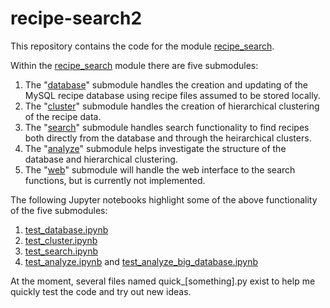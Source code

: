 # recipe-search2

This repository contains the code for the module [recipe_search](../master/recipe_search/).

Within the [recipe_search](../master/recipe_search/) module there are five submodules:

1) The "[database](../master/recipe_search/database/)" submodule handles the creation and updating of the MySQL recipe database using recipe files assumed to be stored locally. 
2) The "[cluster](../master/recipe_search/cluster/)" submodule handles the creation of hierarchical clustering of the recipe data.
3) The "[search](../master/recipe_search/search/)" submodule handles search functionality to find recipes both directly from the database and through the heirarchical clusters.
4) The "[analyze](../master/recipe_search/analyze/)" submodule helps investigate the structure of the database and hierarchical clustering.
5) The "[web](../master/recipe_search/web/)" submodule will handle the web interface to the search functions, but is currently not implemented.

The following Jupyter notebooks highlight some of the above functionality of the five submodules:

1) [test_database.ipynb](../master/test_database.ipynb)
2) [test_cluster.ipynb](../master/test_cluster.ipynb)
3) [test_search.ipynb](../master/test_search.ipynb)
4) [test_analyze.ipynb](../master/test_analyze.ipynb) and [test_analyze_big_database.ipynb](../master/test_analyze_big_database.ipynb)

At the moment, several files named quick_\[something\].py exist to help me quickly test the code and try out new ideas.

